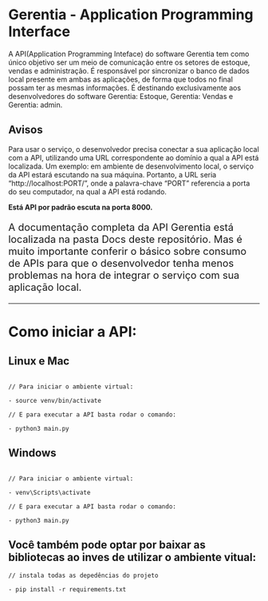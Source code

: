 # Gerentia - Application Programming Interface

A API(Application Programming Inteface) do software Gerentia tem como único objetivo ser um meio de comunicação entre os setores de estoque, vendas e administração. É responsável por sincronizar o banco de dados local presente em ambas as aplicações, de forma que todos no final possam ter as mesmas informações. É destinando exclusivamente aos desenvolvedores do software Gerentia: Estoque, Gerentia: Vendas e Gerentia: admin.

## Avisos

<p> Para usar o serviço, o desenvolvedor precisa conectar a sua aplicação local com a API, utilizando uma URL correspondente ao domínio a qual a API está localizada.
Um exemplo: em ambiente de desenvolvimento local, o serviço da API estará escutando na sua máquina. Portanto, a URL seria “http://localhost:PORT/”, onde a palavra-chave “PORT” referencia a porta do seu computador, na qual a API está rodando. </p>

<p><b>Está API por padrão escuta na porta 8000.</b></p>

<p style="font-size: 20px; ">A documentação completa da API Gerentia está localizada na pasta Docs deste repositório. Mas é muito importante conferir o básico sobre consumo de APIs para que o desenvolvedor tenha menos problemas na hora de integrar o serviço com sua aplicação local.</p>

<hr>

# Como iniciar a API:

## Linux e Mac

```

// Para iniciar o ambiente virtual:

- source venv/bin/activate 

// E para executar a API basta rodar o comando:

- python3 main.py 

```

## Windows

```

// Para iniciar o ambiente virtual:

- venv\Scripts\activate

// E para executar a API basta rodar o comando:

- python3 main.py 

```

## Você também pode optar por baixar as bibliotecas ao inves de utilizar o ambiente vitual:

```
// instala todas as depedências do projeto

- pip install -r requirements.txt
```

